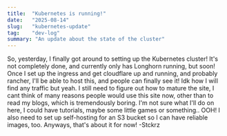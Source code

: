 ```yaml
---
title:  "Kubernetes is running!"
date:   "2025-08-14"
slug:   "kubernetes-update"
tag:    "dev-log"
summary: "An update about the state of the cluster"
---
```

So, yesterday, I finally got around to setting up the Kubernetes cluster! It's not completely done, and currently only has Longhorn running, but soon! Once I set up the ingress and get cloudflare up and running, and probably rancher, I'll be able to host this, and people can finally see it! Idk how I will find any traffic but yeah. I still need to figure out how to mature the site, I cant think of many reasons people would use this site now, other than to read my blogs, which is tremendously boring. I'm not sure what I'll do on here, I could have tutorials, maybe some little games or something.. OOH! I also need to set up self-hosting for an S3 bucket so I can have reliable images, too. Anyways, that's about it for now!
-Stckrz
